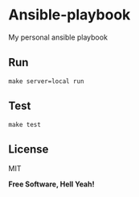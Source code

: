 Ansible-playbook
===

My personal ansible playbook

Run
---

```
make server=local run
```

Test
---

```
make test
```

License
---

MIT

**Free Software, Hell Yeah!**
